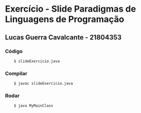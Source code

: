 # Exercício - Slide Paradigmas de Linguagens de Programação

## Lucas Guerra Cavalcante - 21804353

### Código 

        $ slideExercicio.java

### Compilar 

        $ javac slideExercicio.java

### Rodar 

        $ java MyMainClass

        
